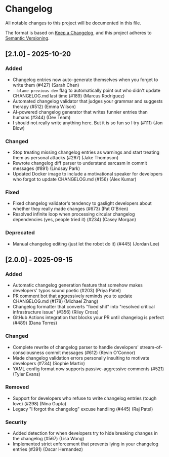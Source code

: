 # Changelog

All notable changes to this project will be documented in this file.

The format is based on [Keep a Changelog](https://keepachangelog.com/en/1.0.0/),
and this project adheres to [Semantic Versioning](https://semver.org/spec/v2.0.0.html).

## [2.1.0] - 2025-10-20

### Added
- Changelog entries now auto-generate themselves when you forget to write them (#427) (Sarah Chen)
- `--blame-previous-dev` flag to automatically point out who didn't update CHANGELOG.md last time (#189) (Marcus Rodriguez)
- Automated changelog validator that judges your grammar and suggests therapy (#512) (Emma Wilson)
- AI-powered changelog generator that writes funnier entries than humans (#344) (Dev Team)
- I should not really write anything here.
  But it is so fun so I try (#111) (Jon Blow)

### Changed
- Stop treating missing changelog entries as warnings and start treating them as personal attacks (#267) (Jake Thompson)
- Rewrote changelog diff parser to understand sarcasm in commit messages (#891) (Lindsay Park)
- Updated Docker image to include a motivational speaker for developers who forgot to update CHANGELOG.md (#156) (Alex Kumar)

### Fixed
- Fixed changelog validator's tendency to gaslight developers about whether they really made changes (#673) (Pat O'Brien)
- Resolved infinite loop when processing circular changelog dependencies (yes, people tried it) (#234) (Casey Morgan)

### Deprecated
- Manual changelog editing (just let the robot do it) (#445) (Jordan Lee)

## [2.0.0] - 2025-09-15

### Added
- Automatic changelog generation feature that somehow makes developers' typos sound poetic (#203) (Priya Patel)
- PR comment bot that aggressively reminds you to update CHANGELOG.md (#178) (Michael Zhang)
- Changelog formatter that converts "fixed shit" into "resolved critical infrastructure issue" (#356) (Riley Cross)
- GitHub Actions integration that blocks your PR until changelog is perfect (#489) (Dana Torres)

### Changed
- Complete rewrite of changelog parser to handle developers' stream-of-consciousness commit messages (#612) (Kevin O'Connor)
- Made changelog validation errors personally insulting to motivate developers (#734) (Sophie Martin)
- YAML config format now supports passive-aggressive comments (#521) (Tyler Evans)

### Removed
- Support for developers who refuse to write changelog entries (tough love) (#298) (Nina Gupta)
- Legacy "I forgot the changelog" excuse handling (#445) (Raj Patel)

### Security
- Added detection for when developers try to hide breaking changes in the changelog (#567) (Lisa Wong)
- Implemented strict enforcement that prevents lying in your changelog entries (#391) (Oscar Hernandez)
